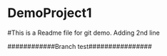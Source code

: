 # DemoProject1

#This is a Readme file for git demo.
Adding 2nd line

############Branch test################